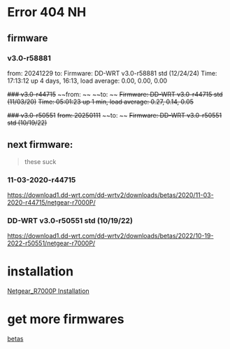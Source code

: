 
# Error 404 NH
## firmware

### v3.0-r58881
from: 20241229
to: 
Firmware: DD-WRT v3.0-r58881 std (12/24/24)
Time: 17:13:12 up 4 days, 16:13, load average: 0.00, 0.00, 0.00

~~### v3.0-r44715~~
~~from: ~~
~~to: ~~
~~Firmware: DD-WRT v3.0-r44715 std (11/03/20)~~
~~Time: 05:01:23 up 1 min, load average: 0.27, 0.14, 0.05~~


~~### v3.0-r50551~~
~~from: 20250111~~
~~to: ~~
~~Firmware: DD-WRT v3.0-r50551 std (10/19/22)~~

## next firmware:
> these suck

### 11-03-2020-r44715
https://download1.dd-wrt.com/dd-wrtv2/downloads/betas/2020/11-03-2020-r44715/netgear-r7000P/


### DD-WRT v3.0-r50551 std (10/19/22)
https://download1.dd-wrt.com/dd-wrtv2/downloads/betas/2022/10-19-2022-r50551/netgear-r7000P/






# installation
[Netgear_R7000P Installation](https://wiki.dd-wrt.com/wiki/index.php/Netgear_R7000P#Installation)
# get more firmwares
[betas](https://download1.dd-wrt.com/dd-wrtv2/downloads/betas/)

